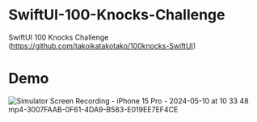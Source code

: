 # SwiftUI-100-Knocks-Challenge
SwiftUI 100 Knocks Challenge (https://github.com/takoikatakotako/100knocks-SwiftUI)

# Demo
![Simulator Screen Recording - iPhone 15 Pro - 2024-05-10 at 10 33 48 mp4-3007FAAB-0F61-4DA9-B583-E019EE7EF4CE](https://github.com/arusu0629/SwiftUI-100-Knocks-Challenge/assets/5705360/207da432-5ad1-483b-a5ef-c33b471a12cb)
